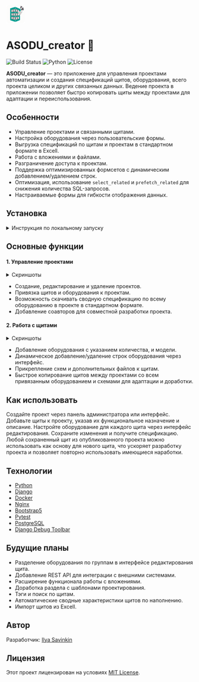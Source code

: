 <img src="screenshots/logo.png" alt="ASODU_creator Logo" width="50">

# ASODU_creator 🤖
![Build Status](https://github.com/botanikboy/ASODU_creator/actions/workflows/main.yml/badge.svg)
![Python](https://img.shields.io/badge/python-3.9+-blue)
![License](https://img.shields.io/badge/license-MIT-green)

**ASODU_creator** — это приложение для управления проектами автоматизации и создания спецификаций щитов, оборудования, всего проекта целиком и других связанных данных. Ведение проекта в приложении позволяет быстро копировать щиты между проектами для адаптации и переиспользования.

## Особенности

- Управление проектами и связанными щитами.
- Настройка оборудования через пользовательские формы.
- Выгрузка спецификаций по щитам и проектам в стандартном формате в Excell.
- Работа с вложениями и файлами.
- Разграничение доступа к проектам.
- Поддержка оптимизированных формсетов с динамическим добавлением/удалением строк.
- Оптимизация, использование `select_related` и `prefetch_related` для снижения количества SQL-запросов.
- Настраиваемые формы для гибкости отображения данных.

## Установка
<details>
<summary>Инструкция по локальному запуску</summary>

### 1. Клонирование репозитория

```bash
git clone https://github.com/botanikboy/ASODU_creator.git
cd ASODU_creator
```
### 2. Установка зависимостей
Убедитесь, что у вас установлен Python 3.9+ и виртуальное окружение. Для запуска базы данных также потребуется Docker.

```bash
python -m venv venv
source venv/bin/activate  # Для Linux/MacOS
venv\Scripts\activate     # Для Windows
pip install -r requirements.txt
```
### 3. Настройка базы данных
Создате `.env` файл, указав параметры подключения к вашей базе данных и режим работы сервера, (см. [`.env.example`](/infra-dev/.env.example) для примера). Разместите файл в папке `infra-dev`, а также рядом с файлом [`settings.py`](/ASODU/ASODU/settings.py) (для запуска dev сервера).

В репозитории в папке `infra-dev` лежит .yaml файл для запуска базы данных и nginx в контейнере.
Для ознакомления рекомендуется запустить только контейнер базы данных (имя контейнера - `db`) и воспользоваться development сервером django.
```bash
docker compose up db -d
```
Создайте базу данных и примените миграции:

```bash
python manage.py migrate
```
### 4. Запуск тестов
Запустите тесты для проверки функционирования проекта
```bash
cd ASODU
pytest
```
Дождитесь выполнения всех тестов.
### 5. Загрузка фикстур
Для ознакомления с функционалом приложения можно загрузить подготовленные данные в базу.
```bash
python manage.py loaddata fixtures.json
```
### 6. Запуск сервера разработки
```bash
python manage.py runserver
```
Приложение будет доступно по адресу [http://127.0.0.1:8000](http://127.0.0.1:8000).
</details>

## Основные функции
#### 1. Управление проектами
<details>
<summary>Скриншоты</summary>
| Главная страница                 | Карточка проекта                 | Соавторы                       |
|----------------------------------|----------------------------------|----------------------------------|
| <img src="screenshots/my_projects.png" width="400"> | <img src="screenshots/project_details.png" width="400"> | <img src="screenshots/coauthor.png" width="400"> |
</details>

- Создание, редактирование и удаление проектов.
- Привязка щитов и оборудования к проектам.
- Возможность скачивать сводную спецификацию по всему оборудованию в проекте в стандартном формате.
- Добавление соавторов для совместной разработки проекта.
#### 2. Работа с щитами
<details>
<summary>Скриншоты</summary>
| Карточка щита                     | Редактирование наполнения щита      | Копирование всего щита           |
|-----------------------------------|-------------------------------------|-----------------------------------|
| <img src="screenshots/panel_details.png" width="400"> | <img src="screenshots/panel_edit.png" width="400"> | <img src="screenshots/panel_copy.png" width="400"> |
</details>

- Добавление оборудования с указанием количества, и модели.
- Динамическое добавление/удаление строк оборудования через интерфейс.
- Прикрепление схем и дополнительных файлов к щитам.
- Быстрое копирование щитов между проектами со всем привязанным оборудованием и схемами для адаптации и доработки.
## Как использовать
Создайте проект через панель администратора или интерфейс.
Добавьте щиты к проекту, указав их функциональное назначение и описание.
Настройте оборудование для каждого щита через интерфейс редактирования.
Сохраните изменения и получите спецификацию. Любой сохраненный щит из опубликованного проекта можно использовать как основу для нового щита, что ускоряет разработку проекта и позволяет повторно использовать имеющиеся наработки.
## Технологии
- [Python](https://www.python.org/)
- [Django](https://www.djangoproject.com/)
- [Docker](https://www.docker.com/)
- [Nginx](https://nginx.org/)
- [Bootstrap5](https://getbootstrap.com/docs/5.0/getting-started/introduction/)
- [Pytest](https://docs.pytest.org/en/stable/)
- [PostgreSQL](https://www.postgresql.org/)
- [Django Debug Toolbar](https://django-debug-toolbar.readthedocs.io/en/latest/)
## Будущие планы
- Разделение оборудования по группам в интерфейсе редактирования щита.
- Добавление REST API для интеграции с внешними системами.
- Расширение функционала работы с вложениями.
- Доработка раздела с шаблонами проектирования.
- Тэги и поиск по щитам.
- Автоматические сводные характеристики щитов по наполнению.
- Импорт щитов из Excell.
## Автор
Разработчик: [Ilya Savinkin](https://www.linkedin.com/in/ilya-savinkin-6002a711/)

## Лицензия
Этот проект лицензирован на условиях [MIT License](LICENSE).
